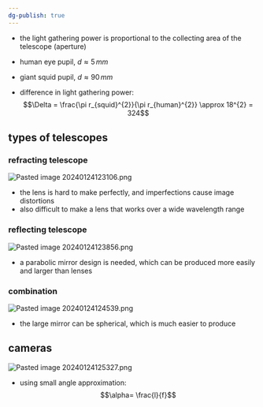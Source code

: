 ```yaml
---
dg-publish: true
---
```


- the light gathering power is proportional to the collecting area of the telescope (aperture)

- human eye pupil, $d\approx5\,mm$
- giant squid pupil, $d\approx 90\,mm$
- difference in light gathering power: 
$$\Delta = \frac{\pi r_{squid}^{2}}{\pi r_{human}^{2}} \approx 18^{2} = 324$$
## types of telescopes
### refracting telescope
![Pasted image 20240124123106.png](/img/user/pics/Pasted%20image%2020240124123106.png)
- the lens is hard to make perfectly, and imperfections cause image distortions
- also difficult to make a lens that works over a wide wavelength range
### reflecting telescope
![Pasted image 20240124123856.png](/img/user/pics/Pasted%20image%2020240124123856.png)
- a parabolic mirror design is needed, which can be produced more easily and larger than lenses
### combination
![Pasted image 20240124124539.png](/img/user/pics/Pasted%20image%2020240124124539.png) 
- the large mirror can be spherical, which is much easier to produce
## cameras
![Pasted image 20240124125327.png](/img/user/pics/Pasted%20image%2020240124125327.png)
- using small angle approximation: 
$$\alpha= \frac{l}{f}$$
